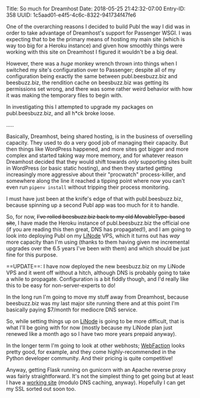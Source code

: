 Title: So much for Dreamhost
Date: 2018-05-25 21:42:32-07:00
Entry-ID: 358
UUID: 1c5aad01-e4f5-4c6c-8322-941734f47fe6

One of the overarching reasons I decided to build Publ the way I did was in order to take advantage of Dreamhost's support for Passenger WSGI. I was expecting that to be the primary means of hosting my main site (which is way too big for a Heroku instance) and given how smoothly things were working with this site on Dreamhost I figured it wouldn't be a big deal.

However, there was a *huge* monkey wrench thrown into things when I switched my site's configuration over to Passenger; despite all of my configuration being exactly the same between publ.beesbuzz.biz and beesbuzz.biz, the rendition cache on beesbuzz.biz was getting its permissions set wrong, and there was some rather weird behavior with how it was making the temporary files to begin with.

In investigating this I attempted to upgrade my packages on publ.beesbuzz.biz, and all h\*ck broke loose.

.....

Basically, Dreamhost, being shared hosting, is in the business of overselling capacity. They used to do a very good job of managing their capacity. But then things like WordPress happened, and more sites got bigger and more complex and started taking way more memory, and for whatever reason Dreamhost decided that they would shift towards *only* supporting sites built in WordPress (or basic static hosting), and then they started getting increasingly more aggressive about their "procwatch" process-killer, and somewhere along the line it reached a tipping point where now you can't even run `pipenv install` without tripping their process monitoring.

I must have just been at the knife's edge of that with publ.beesbuzz.biz, because spinning up a second Publ app was too much for it to handle.

So, for now, ~~I've rolled beesbuzz.biz back to my old MovableType-based site~~, I have made the Heroku instance of publ.beesbuzz.biz the official one (if you are reading this then great, DNS has propagated!), and I am going to look into deploying Publ on my [LiNode](https://www.linode.com/?r=3387618616c77ee52a3a617c0218697a9c36bc9b) VPS, which it turns out has *way* more capacity than I'm using (thanks to them having given me incremental upgrades over the 6.5 years I've been with them) and which should be just fine for this purpose.

==UPDATE==: I have now deployed the new beesbuzz.biz on my LiNode VPS and it went off without a hitch, although DNS is probably going to take a while to propagate. Configuration is a bit fiddly though, and I'd really like this to be easy for non-server-experts to do!

In the long run I'm going to move my stuff away from Dreamhost, because beesbuzz.biz was my last major site running there and at this point I'm basically paying $7/month for mediocre DNS service.

So, while setting things up on [LiNode](https://www.linode.com/?r=3387618616c77ee52a3a617c0218697a9c36bc9b) is going to be more difficult, that is what I'll be going with for now (mostly because my LiNode plan just renewed like a month ago so I have two more years prepaid anyway).

In the longer term I'm going to look at other webhosts; [WebFaction](https://www.webfaction.com) looks pretty good, for example, and they come highly-recommended in the Python developer community. And their pricing is quite competitive!

Anyway, getting Flask running on gunicorn with an Apache reverse proxy was fairly straightforward. It's not the simplest thing to get going but at least I have a [working site](http://beesbuzz.biz) (modulo DNS caching, anyway). Hopefully I can get my SSL sorted out soon too.
